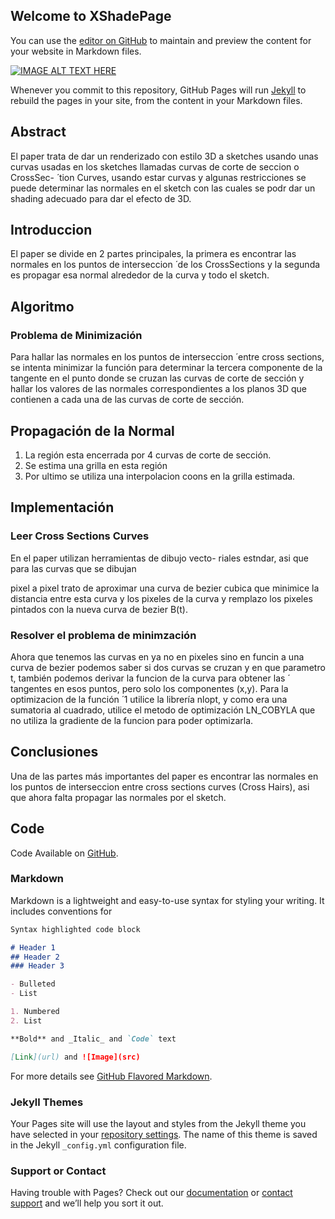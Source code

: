 ## Welcome to XShadePage

You can use the [editor on GitHub](https://github.com/nicogc/XShadePage/edit/master/index.md) to maintain and preview the content for your website in Markdown files.


[![IMAGE ALT TEXT HERE](https://img.youtube.com/vi/KoNN6Ii-3r4/0.jpg)](https://www.youtube.com/watch?v=KoNN6Ii-3r4)


Whenever you commit to this repository, GitHub Pages will run [Jekyll](https://jekyllrb.com/) to rebuild the pages in your site, from the content in your Markdown files.

## Abstract 
El paper trata de dar un renderizado con
estilo 3D a sketches usando unas curvas usadas en los
sketches llamadas curvas de corte de seccion o CrossSec-  ́
tion Curves, usando estar curvas y algunas restricciones
se puede determinar las normales en el sketch con las
cuales se podr dar un shading adecuado para dar el
efecto de 3D.
## Introduccion
El paper se divide en 2 partes principales, la primera
es encontrar las normales en los puntos de interseccion ́
de los CrossSections y la segunda es propagar esa
normal alrededor de la curva y todo el sketch.

## Algoritmo
### Problema de Minimización

Para hallar las normales en los puntos de interseccion ́ entre cross sections, se intenta minimizar la función para determinar la tercera componente de la tangente
en el punto donde se cruzan las curvas de corte de sección y hallar los valores de las normales correspondientes a los planos 3D que contienen a cada una de las curvas de corte de sección.


## Propagación de la Normal
1. La región esta encerrada por 4 curvas de corte de sección.
2. Se estima una grilla en esta región
3. Por ultimo se utiliza una interpolacion coons en la grilla estimada.

## Implementación
### Leer Cross Sections Curves
En el paper utilizan herramientas de dibujo vecto-
riales estndar, asi que para las curvas que se dibujan

pixel a pixel trato de aproximar una curva de bezier
cubica que minimice la distancia entre esta curva y los
pixeles de la curva y remplazo los pixeles pintados con
la nueva curva de bezier B(t).

### Resolver el problema de minimzación 

Ahora que tenemos las curvas en ya no en pixeles sino en funcin a una curva de bezier podemos saber si
dos curvas se cruzan y en que parametro t, también podemos derivar la funcion de la curva para obtener las  ́
tangentes en esos puntos, pero solo los componentes (x,y).
Para la optimizacion de la función ́ 1 utilice la librería
nlopt, y como era una sumatoria al cuadrado, utilice el metodo de optimización LN_COBYLA que no utiliza
la gradiente de la funcion para poder optimizarla.

## Conclusiones 
Una de las partes más importantes del paper es encontrar las normales en los puntos de interseccion entre cross sections 
curves (Cross Hairs), asi que ahora falta propagar las normales por el sketch.

## Code
Code Available on [GitHub](https://github.com/nicogc/crossshade).


### Markdown

Markdown is a lightweight and easy-to-use syntax for styling your writing. It includes conventions for

```markdown
Syntax highlighted code block

# Header 1
## Header 2
### Header 3

- Bulleted
- List

1. Numbered
2. List

**Bold** and _Italic_ and `Code` text

[Link](url) and ![Image](src)
```

For more details see [GitHub Flavored Markdown](https://guides.github.com/features/mastering-markdown/).

### Jekyll Themes

Your Pages site will use the layout and styles from the Jekyll theme you have selected in your [repository settings](https://github.com/nicogc/XShadePage/settings). The name of this theme is saved in the Jekyll `_config.yml` configuration file.

### Support or Contact

Having trouble with Pages? Check out our [documentation](https://help.github.com/categories/github-pages-basics/) or [contact support](https://github.com/contact) and we’ll help you sort it out.
